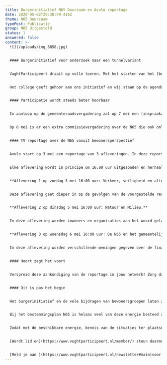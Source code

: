 ```yaml
---
title: Burgerinitiatief N65 Duurzaam en Avulo reportage
date: 2020-05-02T20:38:49.416Z
theme: N65 Duurzaam
typePost: Publicatie
group: N65 Uitgesteld
status: 1
answered: false
content: >-
  ![](/uploads/img_8858.jpg)


  #### Burgerinitiatief voor onderzoek naar een tunnelvariant


  VughtParticipeert draait op volle toeren. Met het starten van het [burgerinitiatief](https://www.vughtparticipeert.nl/post/n65-besluitvorming-is-onzuiver-onvolledig-en-onverstandig/ab6d8024bdf8c7a0398f31fdc021363d) N65 Duurzaam, om een tunnelvariant te laten onderzoeken, hebben wij vele inwoners van Vught in beweging gekregen. Inmiddels zijn er meer dan 350 handtekeningen onder dit initiatief gezet en dat aantal loopt dagelijks verder op.


  Het college geeft gehoor aan ons initiatief en wij staan op de agenda van de gemeenteraadsvergadering van 14 mei. Eerst komen wij aan het woord, daarna wordt het bestemmingsplan N65 besproken, of niet als eerst tot een onderzoek naar een tunnelvariant wordt besloten.


  #### Participatie wordt steeds beter hoorbaar


  In aanloop op de gemeenteraadsvergadering zal op 7 mei een [inspraakavond](https://gemeenteraad.vught.nl/inspraakavond-gewijzigde-vaststelling-bestemmingsplan-n65-vught) over het bestemmingsplan N65 worden gehouden. Daar kan door inwoners worden ingesproken en velen hebben zich hiervoor reeds gemeld, ook VughtParticipeert. Ook 7 mei wordt een historische avond voor Vught en kan live worden gevolgd. Details hierover worden nog gepubliceerd.


  Op 8 mei is er een extra commissievergadering over de N65 die ook online kan worden gevolgd.


  #### TV reportage over de N65 vanuit bewonersperspectief


  Avulo start op 3 mei een reportage van 3 afleveringen. In deze reportage worden diverse bewonersgroepen en organisaties aan het woord gelaten. Zij leggen uit wat de voorgestelde variant voor de reconstructie N65 voor hun buurt betekent.


  Elke aflevering wordt in principe om 16.00 uur uitgezonden en herhaald om 21.00 uur op dezelfde dag en om 12.00 uur de volgende dag.


  **Aflevering 1 op zondag 3 mei 16:00 uur: Verkeer, veiligheid en alternatieven.**


  Deze aflevering gaat dieper in op de gevolgen van de voorgestelde reconstructie van de N65 voor de verkeersstromen in ons dorp, de kritische locaties en de verkeersveiligheid. Tevens wordt aangeven welke alternatieven er eerst onderzocht moeten worden voordat een duurzaam besluit kan worden genomen.


  **Aflevering 2 op dinsdag 5 mei 16:00 uur: Natuur en Milieu.**


  In deze aflevering worden inwoners en organisaties aan het woord gelaten die zich zorgen maken over ons groen, onze gezondheid en de omgeving voor onze kinderen als gevolg van de voorgestelde reconstructie van de N65. Hierbij geven zij aan welke negatieve invloed deze plannen zullen hebben en op welke manier zij hiertegen weerstand zullen bieden.


  **Aflevering 3 op woensdag 6 mei 16:00 uur: De N65 en het gemeentelijk huishoudboekje.**


  In deze aflevering worden verschillende meningen gegeven over de financiële gezondheid van onze gemeente en de gevolgen voor ons huishoudboekje in de komende jaren. Kiezen voor de grote financiële bijdragen die onze gemeente wil doen aan het oplossen van infrastructuur problemen van Rijkswaterstaat en ProRail, zullen een grote invloed hebben op voorzieningen als scholen, sport, cultuur, verkeersveiligheid en het sociaal domein.


  #### Hoort zegt het voort


  Verspreid deze aankondiging van de reportage in jouw netwerk! Zorg dat zoveel mogelijk bewoners hier weet van hebben.


  #### Dit is pas het begin


  Het burgerinitiatief en de vele bijdragen van bewonersgroepen laten zien hoeveel energie, kennis en betrokkenheid er is binnen onze gemeente. Het is dit potentieel dat VughtParticipeert probeert te mobiliseren, het is immers onze gemeente en daar willen wij in participeren.


  Bij het bestemmingsplan N65 is helaas veel van deze energie besteed aan het zoeken naar informatie, weerwoord bieden aan onjuiste beeldvorming en gevestigde meningen bijstellen. Veel liever zou VughtParticipeert willen bijdragen aan een samenwerking waarbij gemeente en bewoners van meet af aan meningen en ideeën uitwisselen en mogelijkheden beoordelen.


  Zodat met de beschikbare energie, kennis van de situaties ter plaatse en deskundigheid, gewerkt wordt aan betere resultaten. Hiermee willen wij het energieverlies door verzet en boosheid achteraf beperken en komen tot keuzes die beter worden begrepen en geaccepteerd.


  [Wordt lid en](https://www.vughtparticipeert.nl/member/) steun daarmee ons werk. Hoe meer leden, hoe effectiever de participatie!


  [Meld je aan ](https://www.vughtparticipeert.nl/newsletter#main)voor onze gratis nieuwsbrief en blijf op de hoogte.
---
```

